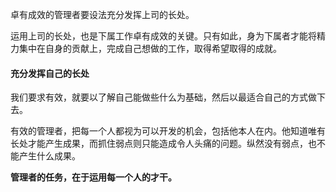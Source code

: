 卓有成效的管理者要设法充分发挥上司的长处。

运用上司的长处，也是下属工作卓有成效的关键。只有如此，身为下属者才能将精力集中在自身的贡献上，完成自己想做的工作，取得希望取得的成就。

#### 充分发挥自己的长处

我们要求有效，就要以了解自己能做些什么为基础，然后以最适合自己的方式做下去。

有效的管理者，把每一个人都视为可以开发的机会，包括他本人在内。他知道唯有长处才能产生成果，而抓住弱点则只能造成令人头痛的问题。纵然没有弱点，也不能产生什么成果。

**管理者的任务，在于运用每一个人的才干。**